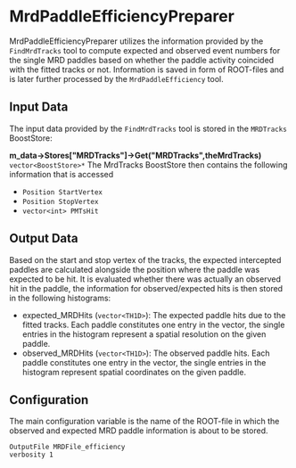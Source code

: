 # MrdPaddleEfficiencyPreparer

MrdPaddleEfficiencyPreparer utilizes the information provided by the `FindMrdTracks` tool to compute expected and observed event numbers for the single MRD paddles based on whether the paddle activity coincided with the fitted tracks or not. Information is saved in form of ROOT-files and is later further processed by the `MrdPaddleEfficiency` tool.

## Input Data

The input data provided by the `FindMrdTracks` tool is stored in the `MRDTracks` BoostStore:

**m_data->Stores["MRDTracks"]->Get("MRDTracks",theMrdTracks)** `vector<BoostStore>*`
The MrdTracks BoostStore then contains the following information that is accessed
* `Position StartVertex`
* `Position StopVertex`
* `vector<int> PMTsHit`

## Output Data

Based on the start and stop vertex of the tracks, the expected intercepted paddles are calculated alongside the position where the paddle was expected to be hit. It is evaluated whether there was actually an observed hit in the paddle, the information for observed/expected hits is then stored in the following histograms:

* expected_MRDHits (`vector<TH1D>`): The expected paddle hits due to the fitted tracks. Each paddle constitutes one entry in the vector, the single entries in the histogram represent a spatial resolution on the given paddle.
* observed_MRDHits (`vector<TH1D>`): The observed paddle hits. Each paddle constitutes one entry in the vector, the single entries in the histogram represent spatial coordinates on the given paddle.

## Configuration

The main configuration variable is the name of the ROOT-file in which the observed and expected MRD paddle information is about to be stored.

```
OutputFile MRDFile_efficiency
verbosity 1
```
